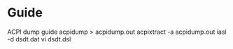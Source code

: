 # Guide

ACPI dump guide
acpidump > acpidump.out
acpixtract -a acpidump.out
iasl -d dsdt.dat
vi dsdt.dsl
